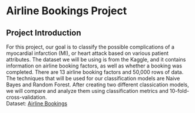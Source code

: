 # Airline Bookings Project
## Project Introduction
For this project, our goal is to classify the possible complications of a myocardial infarction (MI), or heart attack based on various patient attributes. The dataset we will be using is from the Kaggle, and it contains information on airline booking factors, as well as whether a booking was completed. There are 13 airline booking factors and 50,000 rows of data. The techniques that will be used for our classification models are Naive Bayes and Random Forest. After creating two different classication models, we will compare and analyze them using classification metrics and 10-fold-cross-validation.  
Dataset: [Airline Bookings](https://www.kaggle.com/datasets/anandshaw2001/airlines-booking-csv)
